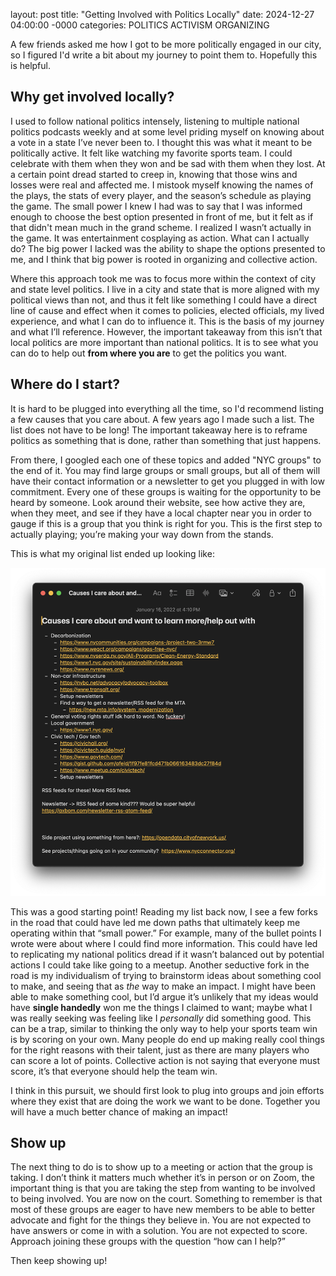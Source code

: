 layout: post
title: "Getting Involved with Politics Locally"
date: 2024-12-27 04:00:00 -0000
categories: POLITICS ACTIVISM ORGANIZING

A few friends asked me how I got to be more politically engaged in our city, so I figured I'd write a bit about my journey to point them to. Hopefully this is helpful.

## Why get involved locally?

I used to follow national politics intensely, listening to multiple national politics podcasts weekly and at some level priding myself on knowing about a vote in a state I’ve never been to. I thought this was what it meant to be politically active. It felt like watching my favorite sports team. I could celebrate with them when they won and be sad with them when they lost. At a certain point dread started to creep in, knowing that those wins and losses were real and affected me. I mistook myself knowing the names of the plays, the stats of every player, and the season’s schedule as playing the game. The small power I knew I had was to say that I was informed enough to choose the best option presented in front of me, but it felt as if that didn't mean much in the grand scheme. I realized I wasn’t actually in the game. It was entertainment cosplaying as action. What can I actually do? The big power I lacked was the ability to shape the options presented to me, and I think that big power is rooted in organizing and collective action.

Where this approach took me was to focus more within the context of city and state level politics. I live in a city and state that is more aligned with my political views than not, and thus it felt like something I could have a direct line of cause and effect when it comes to policies, elected officials, my lived experience, and what I can do to influence it. This is the basis of my journey and what I’ll reference. However, the important takeaway from this isn’t that local politics are more important than national politics. It is to see what you can do to help out **from where you are** to get the politics you want.

## Where do I start?

It is hard to be plugged into everything all the time, so I'd recommend listing a few causes that you care about. A few years ago I made such a list. The list does not have to be long! The important takeaway here is to reframe politics as something that is done, rather than something that just happens.

From there, I googled each one of these topics and added "NYC groups" to the end of it. You may find large groups or small groups, but all of them will have their contact information or a newsletter to get you plugged in with low commitment. Every one of these groups is waiting for the opportunity to be heard by someone. Look around their website, see how active they are, when they meet, and see if they have a local chapter near you in order to gauge if this is a group that you think is right for you. This is the first step to actually playing; you’re making your way down from the stands.

This is what my original list ended up looking like:

![causes list](./images/causes-list.png "Causes list")

This was a good starting point! Reading my list back now, I see a few forks in the road that could have led me down paths that ultimately keep me operating within that “small power.” For example, many of the bullet points I wrote were about where I could find more information. This could have led to replicating my national politics dread if it wasn’t balanced out by potential actions I could take like going to a meetup. Another seductive fork in the road is my individualism of trying to brainstorm ideas about something cool to make, and seeing that as _the_ way to make an impact. I might have been able to make something cool, but I’d argue it’s unlikely that my ideas would have **single handedly** won me the things I claimed to want; maybe what I was really seeking was feeling like I _personally_ did something good. This can be a trap, similar to thinking the only way to help your sports team win is by scoring on your own. Many people do end up making really cool things for the right reasons with their talent, just as there are many players who can score a lot of points. Collective action is not saying that everyone must score, it’s that everyone should help the team win.

I think in this pursuit, we should first look to plug into groups and join efforts where they exist that are doing the work we want to be done. Together you will have a much better chance of making an impact!

## Show up

The next thing to do is to show up to a meeting or action that the group is taking. I don’t think it matters much whether it’s in person or on Zoom, the important thing is that you are taking the step from wanting to be involved to being involved. You are now on the court. Something to remember is that most of these groups are eager to have new members to be able to better advocate and fight for the things they believe in. You are not expected to have answers or come in with a solution. You are not expected to score. Approach joining these groups with the question “how can I help?”

Then keep showing up!
